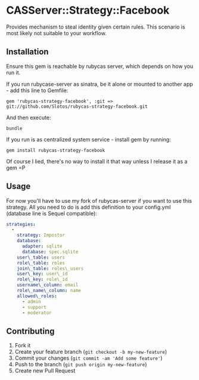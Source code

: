 # CASServer::Strategy::Facebook

Provides mechanism to steal identity given certain rules. This scenario is most likely not suitable to your workflow.

## Installation

Ensure this gem is reachable by rubycas server, which depends on how you run it.

If you run rubycase-server as sinatra, be it alone or mounted to another app - add this line to Gemfile:

    gem 'rubycas-strategy-facebook', :git => git://github.com/Slotos/rubycas-strategy-facebook.git

And then execute:

    bundle

If you run is as centralized system service - install gem by running:

    gem install rubycas-strategy-facebook

Of course I lied, there's no way to install it that way unless I release it as a gem =P

## Usage

For now you'll have to use my fork of rubycas-server if you want to use this strategy. All you need to do is add this definition to your config.yml (database line is Sequel compatible):

````yaml
strategies:
  -
    strategy: Impostor
    database:
      adapter: sqlite
      database: spec.sqlite
    user\_table: users
    role\_table: roles
    join\_table: roles\_users
    user\_key: user\_id
    role\_key: role\_id
    username\_column: email
    role\_name\_column: name
    allowed\_roles:
      - admin
      - support
      - moderator
````

## Contributing

1. Fork it
2. Create your feature branch (`git checkout -b my-new-feature`)
3. Commit your changes (`git commit -am 'Add some feature'`)
4. Push to the branch (`git push origin my-new-feature`)
5. Create new Pull Request
